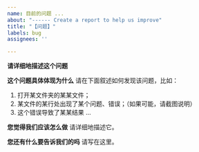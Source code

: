 ```yaml
---
name: 目前的问题 ...
about: "------ Create a report to help us improve"
title: "【问题】"
labels: bug
assignees: ''

---
```


**请详细地描述这个问题**

**这个问题具体体现为什么**
请在下面叙述如何发现该问题，比如：
1. 打开某文件夹的某某文件；
2. 某文件的某行处出现了某个问题、错误；（如果可能，请截图说明）
3. 这个错误导致了某某结果 ...

**您觉得我们应该怎么做**
请详细地描述它。

**您还有什么要告诉我们的吗**
请写在这里。
